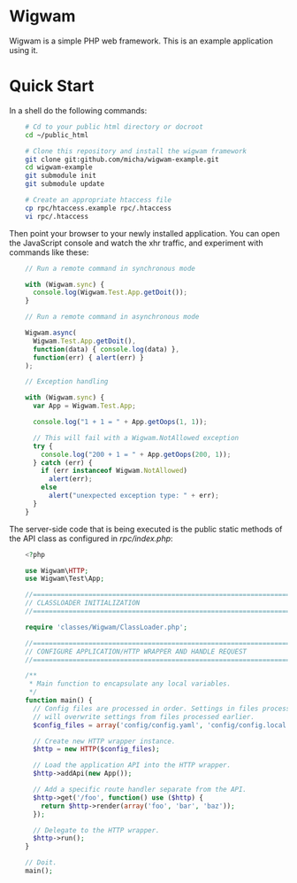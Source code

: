 Wigwam
======

Wigwam is a simple PHP web framework. This is an example application using it.

Quick Start
===========

In a shell do the following commands:
  
```bash
    # Cd to your public html directory or docroot
    cd ~/public_html

    # Clone this repository and install the wigwam framework
    git clone git:github.com/micha/wigwam-example.git
    cd wigwam-example
    git submodule init
    git submodule update

    # Create an appropriate htaccess file
    cp rpc/htaccess.example rpc/.htaccess
    vi rpc/.htaccess
```

Then point your browser to your newly installed application. You can open the
JavaScript console and watch the xhr traffic, and experiment with commands like
these:

```javascript
    // Run a remote command in synchronous mode

    with (Wigwam.sync) {
      console.log(Wigwam.Test.App.getDoit());
    }

    // Run a remote command in asynchronous mode

    Wigwam.async(
      Wigwam.Test.App.getDoit(),
      function(data) { console.log(data) },
      function(err) { alert(err) }
    );

    // Exception handling

    with (Wigwam.sync) {
      var App = Wigwam.Test.App;

      console.log("1 + 1 = " + App.getOops(1, 1));

      // This will fail with a Wigwam.NotAllowed exception
      try {
        console.log("200 + 1 = " + App.getOops(200, 1));
      } catch (err) {
        if (err instanceof Wigwam.NotAllowed)
          alert(err);
        else
          alert("unexpected exception type: " + err);
      }
    }
```

The server-side code that is being executed is the public static methods of the
API class as configured in _rpc/index.php_:

```php
    <?php

    use Wigwam\HTTP;
    use Wigwam\Test\App;

    //===========================================================================//
    // CLASSLOADER INITIALIZATION                                                //
    //===========================================================================//

    require 'classes/Wigwam/ClassLoader.php';

    //===========================================================================//
    // CONFIGURE APPLICATION/HTTP WRAPPER AND HANDLE REQUEST                     //
    //===========================================================================//

    /**
     * Main function to encapsulate any local variables.
     */
    function main() {
      // Config files are processed in order. Settings in files processed later
      // will overwrite settings from files processed earlier.
      $config_files = array('config/config.yaml', 'config/config.local.yaml');

      // Create new HTTP wrapper instance.
      $http = new HTTP($config_files);

      // Load the application API into the HTTP wrapper.
      $http->addApi(new App());

      // Add a specific route handler separate from the API.
      $http->get('/foo', function() use ($http) {
        return $http->render(array('foo', 'bar', 'baz'));
      });

      // Delegate to the HTTP wrapper.
      $http->run();
    }

    // Doit.
    main();
```
